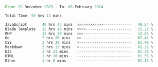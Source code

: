 
<!--START_SECTION:waka-->

```rust
From: 29 December 2023 - To: 08 February 2024

Total Time: 99 hrs 13 mins

JavaScript       49 hrs 43 mins  >>>>>>>>>>>>-------------   49.54 %
Blade Template   15 hrs 16 mins  >>>>---------------------   15.21 %
PHP              12 hrs 29 mins  >>>----------------------   12.45 %
Go               7 hrs 28 mins   >>-----------------------   07.44 %
CSS              3 hrs 29 mins   >------------------------   03.48 %
Markdown         2 hrs 13 mins   >------------------------   02.21 %
EJS              1 hr 23 mins    -------------------------   01.38 %
HTML             1 hr 20 mins    -------------------------   01.33 %
Other            1 hr 8 mins     -------------------------   01.13 %
```

<!--END_SECTION:waka-->
<!---
Abedmuh/Abedmuh is a ✨ special ✨ repository because its `README.md` (this file) appears on your GitHub profile.
You can click the Preview link to take a look at your changes.
--->
